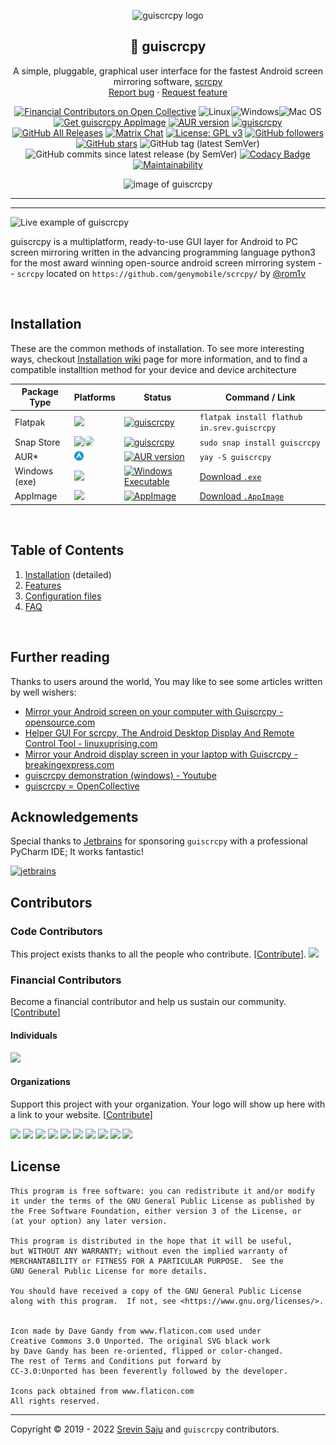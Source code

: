 <p align="center">
    <img src="https://raw.githubusercontent.com/srevinsaju/guiscrcpy/master/guiscrcpy/ui/ui/guiscrcpy_logo.png" alt="guiscrcpy logo" width=128 height=128>

<h2 align="center">📱 guiscrcpy</h2>

  <p align="center">
    A simple, pluggable, graphical user interface for the fastest Android screen mirroring software, <a href="https://github.com/Genymobile/scrcpy">scrcpy</a>
    <br>
    <a href="https://github.com/srevinsaju/guiscrcpy/issues/new">Report bug</a>
    ·
    <a href="https://github.com/srevinsaju/guiscrcpy/issues/new">Request feature</a>
  </p>
</p>

<div align="center">



[![Financial Contributors on Open Collective](https://opencollective.com/guiscrcpy/all/badge.svg?label=financial+contributors)](https://opencollective.com/guiscrcpy) ![Linux](https://github.com/srevinsaju/guiscrcpy/workflows/Linux/badge.svg)![Windows](https://github.com/srevinsaju/guiscrcpy/workflows/Windows/badge.svg)![Mac OS](https://github.com/srevinsaju/guiscrcpy/workflows/Mac%20OS/badge.svg) 
[![Get guiscrcpy AppImage](https://img.shields.io/endpoint?url=https%3A%2F%2Fg.srev.in%2Fget-appimage%2Fguiscrcpy%2Fshields.json)](https://g.srev.in/get-appimage/guiscrcpy/) 
[![AUR version](https://img.shields.io/aur/version/guiscrcpy?label=Arch%20Linux%20Package&style=flat-square)](https://aur.archlinux.org/packages/guiscrcpy)
[![guiscrcpy](https://snapcraft.io//guiscrcpy/badge.svg)](https://snapcraft.io/guiscrcpy)
[![GitHub All Releases](https://img.shields.io/github/downloads/srevinsaju/guiscrcpy/total?style=flat-square)](https://github.com/srevinsaju/guiscrcpy/releases)
[![Matrix Chat](https://img.shields.io/badge/chat-%5Bmatrix%5D-green)](https://matrix.to/#/#guiscrcpy:matrix.org) 
[![License: GPL v3](https://img.shields.io/badge/License-GPLv3-blue.svg)](https://www.gnu.org/licenses/gpl-3.0) 
[![GitHub followers](https://img.shields.io/github/followers/srevinsaju?label=Follow%20me&style=social)](https://github.com/srevinsaju) [![GitHub stars](https://img.shields.io/github/stars/srevinsaju/guiscrcpy?style=social)](https://github.com/srevinsaju/guiscrcpy/stargazers) 
![GitHub tag (latest SemVer)](https://img.shields.io/github/v/tag/srevinsaju/guiscrcpy?color=red&label=pre-release&logo=github&sort=semver&style=flat-square) ![GitHub commits since latest release (by SemVer)](https://img.shields.io/github/commits-since/srevinsaju/guiscrcpy/latest?color=green&sort=semver&style=flat-square) 
[![Codacy Badge](https://app.codacy.com/project/badge/Grade/dacb6698a7d5410790e088235018f332)](https://www.codacy.com/gh/srevinsaju/guiscrcpy/dashboard?utm_source=github.com&amp;utm_medium=referral&amp;utm_content=srevinsaju/guiscrcpy&amp;utm_campaign=Badge_Grade) [![Maintainability](https://api.codeclimate.com/v1/badges/c8db380280c4fce44e8b/maintainability)](https://codeclimate.com/github/srevinsaju/guiscrcpy/maintainability)


![image of guiscrcpy](docs/img/screenshot.jpg)
</div>

----------


------------


![Live example of guiscrcpy](https://raw.githubusercontent.com/guiscrcpy/guiscrcpy.github.io/master/img/guiscrcpy.gif)

guiscrcpy is a multiplatform, ready-to-use GUI layer for Android to PC screen mirroring written in the advancing programming language python3 for the most award winning open-source android screen mirroring system -- `scrcpy` located on `https://github.com/genymobile/scrcpy/` by [@rom1v](https://github.com/rom1v)

<br>

## Installation

These are the common methods of installation. To see more interesting ways, checkout [Installation wiki](docs/INSTALL.md) page for more information, and to find a compatible installtion method for your device and device architecture

| Package Type  | Platforms                                                    | Status                                                       | Command / Link                |
| ------------- | ------------------------------------------------------------ | ------------------------------------------------------------ | ----------------------------- |
| Flatpak       | <img src="https://guiscrcpy.github.io/img/linux.png" height=15px> | [![guiscrcpy](https://img.shields.io/badge/flatpak-in.srev.guiscrcpy-green)](https://flathub.org/apps/details/in.srev.guiscrcpy) | `flatpak install flathub in.srev.guiscrcpy` |
| Snap Store    | <img src="https://guiscrcpy.github.io/img/linux.png" height=15px><img src="https://guiscrcpy.github.io/img/darwin.jpeg" height=15px style="border-radius: 50%"> | [![guiscrcpy](https://snapcraft.io//guiscrcpy/badge.svg)](https://snapcraft.io/guiscrcpy) | `sudo snap install guiscrcpy` |
| AUR*          | <img src="https://raw.githubusercontent.com/guiscrcpy/guiscrcpy.github.io/master/img/archlinux.png" height=15px> | [![AUR version](https://img.shields.io/aur/version/guiscrcpy?label=Arch%20Linux%20Package&style=flat-square)](https://aur.archlinux.org/packages/guiscrcpy) | `yay -S guiscrcpy`            |
| Windows (exe) | <img src="https://guiscrcpy.github.io/img/windows.png" height=15px> | [![Windows Executable](https://github.com/srevinsaju/guiscrcpy/workflows/Windows%20Executable/badge.svg)](https://github.com/srevinsaju/guiscrcpy/actions?query=+event%3Apush++is%3Asuccess+branch%3Amaster+workflow%3A%22Windows+Executable%22) | [Download `.exe`](https://github.com/srevinsaju/guiscrcpy/releases/tag/v2022.7.1)   |
| AppImage      | <img src="https://guiscrcpy.github.io/img/linux.png" height=15px> | [![AppImage](https://github.com/srevinsaju/guiscrcpy/workflows/AppImage/badge.svg)](https://github.com/srevinsaju/guiscrcpy/actions?query=event%3Apush+branch%3Amaster+is%3Asuccess+workflow%3AAppImage+) | [Download `.AppImage`](https://github.com/srevinsaju/guiscrcpy/releases/tag/v2022.7.1) |

<br>

## Table of Contents

1. [Installation](docs/INSTALL.md) (detailed)
2. [Features](docs/FEATURES.md)
3. [Configuration files](docs/CONFIGURATION.md)
4. [FAQ](docs/FAQ.md)

<br>

## Further reading

Thanks to users around the world, 
You may like to see some articles written by well wishers:

* [Mirror your Android screen on your computer with Guiscrcpy - opensource.com](https://opensource.com/article/19/9/mirror-android-screen-guiscrcpy)
* [Helper GUI For scrcpy, The Android Desktop Display And Remote Control Tool - linuxuprising.com](https://www.linuxuprising.com/2019/09/helper-gui-for-scrcpy-android-desktop.html)
* [Mirror your Android display screen in your laptop with Guiscrcpy - breakingexpress.com](https://breakingexpress.com/2019/09/26/mirror-your-android-display-screen-in-your-laptop-with-guiscrcpy/)
* [guiscrcpy demonstration (windows) - Youtube](https://www.youtube.com/watch?v=Uc1ozt4AtrY)
* [guiscrcpy = OpenCollective](https://opencollective.com/guiscrcpy)


## Acknowledgements

Special thanks to [Jetbrains](https://www.jetbrains.com/?from=guiscrcpy) for sponsoring `guiscrcpy` with
a professional PyCharm IDE; It works fantastic!

[![jetbrains](docs/img/jetbrains.svg)](https://www.jetbrains.com/?from=guiscrcpy)

## Contributors

### Code Contributors

This project exists thanks to all the people who contribute. [[Contribute](CONTRIBUTING.md)].
<a href="https://github.com/srevinsaju/guiscrcpy/graphs/contributors"><img src="https://opencollective.com/guiscrcpy/contributors.svg?width=890&button=false" /></a>

### Financial Contributors

Become a financial contributor and help us sustain our community. [[Contribute](https://opencollective.com/guiscrcpy/contribute)]

#### Individuals

<a href="https://opencollective.com/guiscrcpy"><img src="https://opencollective.com/guiscrcpy/individuals.svg?width=890"></a>

#### Organizations

Support this project with your organization. Your logo will show up here with a link to your website. [[Contribute](https://opencollective.com/guiscrcpy/contribute)]

<a href="https://opencollective.com/guiscrcpy/organization/0/website"><img src="https://opencollective.com/guiscrcpy/organization/0/avatar.svg"></a>
<a href="https://opencollective.com/guiscrcpy/organization/1/website"><img src="https://opencollective.com/guiscrcpy/organization/1/avatar.svg"></a>
<a href="https://opencollective.com/guiscrcpy/organization/2/website"><img src="https://opencollective.com/guiscrcpy/organization/2/avatar.svg"></a>
<a href="https://opencollective.com/guiscrcpy/organization/3/website"><img src="https://opencollective.com/guiscrcpy/organization/3/avatar.svg"></a>
<a href="https://opencollective.com/guiscrcpy/organization/4/website"><img src="https://opencollective.com/guiscrcpy/organization/4/avatar.svg"></a>
<a href="https://opencollective.com/guiscrcpy/organization/5/website"><img src="https://opencollective.com/guiscrcpy/organization/5/avatar.svg"></a>
<a href="https://opencollective.com/guiscrcpy/organization/6/website"><img src="https://opencollective.com/guiscrcpy/organization/6/avatar.svg"></a>
<a href="https://opencollective.com/guiscrcpy/organization/7/website"><img src="https://opencollective.com/guiscrcpy/organization/7/avatar.svg"></a>
<a href="https://opencollective.com/guiscrcpy/organization/8/website"><img src="https://opencollective.com/guiscrcpy/organization/8/avatar.svg"></a>
<a href="https://opencollective.com/guiscrcpy/organization/9/website"><img src="https://opencollective.com/guiscrcpy/organization/9/avatar.svg"></a>

## License

```
This program is free software: you can redistribute it and/or modify
it under the terms of the GNU General Public License as published by
the Free Software Foundation, either version 3 of the License, or
(at your option) any later version.

This program is distributed in the hope that it will be useful,
but WITHOUT ANY WARRANTY; without even the implied warranty of
MERCHANTABILITY or FITNESS FOR A PARTICULAR PURPOSE.  See the
GNU General Public License for more details.

You should have received a copy of the GNU General Public License
along with this program.  If not, see <https://www.gnu.org/licenses/>.


Icon made by Dave Gandy from www.flaticon.com used under
Creative Commons 3.0 Unported. The original SVG black work
by Dave Gandy has been re-oriented, flipped or color-changed.
The rest of Terms and Conditions put forward by
CC-3.0:Unported has been feverently followed by the developer.

Icons pack obtained from www.flaticon.com
All rights reserved.

```

---------------------

Copyright &copy; 2019 - 2022 [Srevin Saju](https://github.com/srevinsaju) and `guiscrcpy` contributors.

